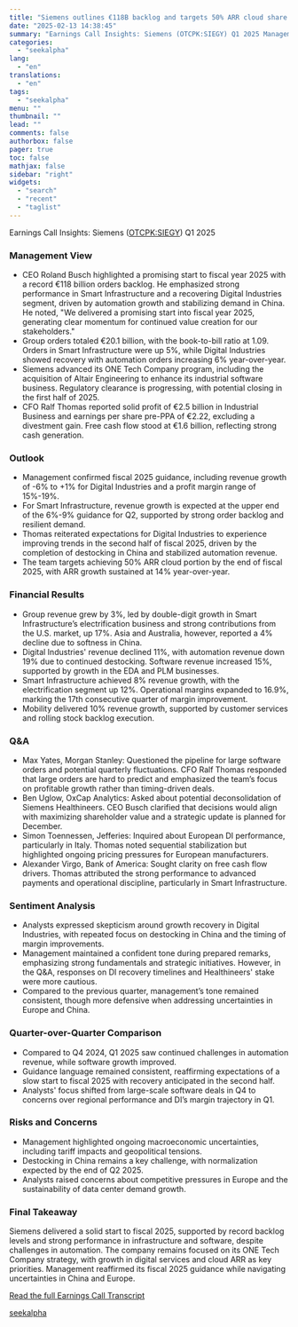 ```yaml
---
title: "Siemens outlines €118B backlog and targets 50% ARR cloud share by FY2025"
date: "2025-02-13 14:38:45"
summary: "Earnings Call Insights: Siemens (OTCPK:SIEGY) Q1 2025 Management View CEO Roland Busch highlighted a promising start to fiscal year 2025 with a record €118 billion orders backlog. He emphasized strong performance in Smart Infrastructure and a recovering Digital Industries segment, driven by automation growth and stabilizing demand in China. He..."
categories:
  - "seekalpha"
lang:
  - "en"
translations:
  - "en"
tags:
  - "seekalpha"
menu: ""
thumbnail: ""
lead: ""
comments: false
authorbox: false
pager: true
toc: false
mathjax: false
sidebar: "right"
widgets:
  - "search"
  - "recent"
  - "taglist"
---
```


Earnings Call Insights: Siemens ([OTCPK:SIEGY](https://seekingalpha.com/symbol/SIEGY "Siemens Aktiengesellschaft")) Q1 2025

### Management View

* CEO Roland Busch highlighted a promising start to fiscal year 2025 with a record €118 billion orders backlog. He emphasized strong performance in Smart Infrastructure and a recovering Digital Industries segment, driven by automation growth and stabilizing demand in China. He noted, "We delivered a promising start into fiscal year 2025, generating clear momentum for continued value creation for our stakeholders."
* Group orders totaled €20.1 billion, with the book-to-bill ratio at 1.09. Orders in Smart Infrastructure were up 5%, while Digital Industries showed recovery with automation orders increasing 6% year-over-year.
* Siemens advanced its ONE Tech Company program, including the acquisition of Altair Engineering to enhance its industrial software business. Regulatory clearance is progressing, with potential closing in the first half of 2025.
* CFO Ralf Thomas reported solid profit of €2.5 billion in Industrial Business and earnings per share pre-PPA of €2.22, excluding a divestment gain. Free cash flow stood at €1.6 billion, reflecting strong cash generation.

### Outlook

* Management confirmed fiscal 2025 guidance, including revenue growth of -6% to +1% for Digital Industries and a profit margin range of 15%-19%.
* For Smart Infrastructure, revenue growth is expected at the upper end of the 6%-9% guidance for Q2, supported by strong order backlog and resilient demand.
* Thomas reiterated expectations for Digital Industries to experience improving trends in the second half of fiscal 2025, driven by the completion of destocking in China and stabilized automation revenue.
* The team targets achieving 50% ARR cloud portion by the end of fiscal 2025, with ARR growth sustained at 14% year-over-year.

### Financial Results

* Group revenue grew by 3%, led by double-digit growth in Smart Infrastructure’s electrification business and strong contributions from the U.S. market, up 17%. Asia and Australia, however, reported a 4% decline due to softness in China.
* Digital Industries' revenue declined 11%, with automation revenue down 19% due to continued destocking. Software revenue increased 15%, supported by growth in the EDA and PLM businesses.
* Smart Infrastructure achieved 8% revenue growth, with the electrification segment up 12%. Operational margins expanded to 16.9%, marking the 17th consecutive quarter of margin improvement.
* Mobility delivered 10% revenue growth, supported by customer services and rolling stock backlog execution.

### Q&A

* Max Yates, Morgan Stanley: Questioned the pipeline for large software orders and potential quarterly fluctuations. CFO Ralf Thomas responded that large orders are hard to predict and emphasized the team’s focus on profitable growth rather than timing-driven deals.
* Ben Uglow, OxCap Analytics: Asked about potential deconsolidation of Siemens Healthineers. CEO Busch clarified that decisions would align with maximizing shareholder value and a strategic update is planned for December.
* Simon Toennessen, Jefferies: Inquired about European DI performance, particularly in Italy. Thomas noted sequential stabilization but highlighted ongoing pricing pressures for European manufacturers.
* Alexander Virgo, Bank of America: Sought clarity on free cash flow drivers. Thomas attributed the strong performance to advanced payments and operational discipline, particularly in Smart Infrastructure.

### Sentiment Analysis

* Analysts expressed skepticism around growth recovery in Digital Industries, with repeated focus on destocking in China and the timing of margin improvements.
* Management maintained a confident tone during prepared remarks, emphasizing strong fundamentals and strategic initiatives. However, in the Q&A, responses on DI recovery timelines and Healthineers' stake were more cautious.
* Compared to the previous quarter, management’s tone remained consistent, though more defensive when addressing uncertainties in Europe and China.

### Quarter-over-Quarter Comparison

* Compared to Q4 2024, Q1 2025 saw continued challenges in automation revenue, while software growth improved.
* Guidance language remained consistent, reaffirming expectations of a slow start to fiscal 2025 with recovery anticipated in the second half.
* Analysts' focus shifted from large-scale software deals in Q4 to concerns over regional performance and DI’s margin trajectory in Q1.

### Risks and Concerns

* Management highlighted ongoing macroeconomic uncertainties, including tariff impacts and geopolitical tensions.
* Destocking in China remains a key challenge, with normalization expected by the end of Q2 2025.
* Analysts raised concerns about competitive pressures in Europe and the sustainability of data center demand growth.

### Final Takeaway

Siemens delivered a solid start to fiscal 2025, supported by record backlog levels and strong performance in infrastructure and software, despite challenges in automation. The company remains focused on its ONE Tech Company strategy, with growth in digital services and cloud ARR as key priorities. Management reaffirmed its fiscal 2025 guidance while navigating uncertainties in China and Europe.

[Read the full Earnings Call Transcript](https://seekingalpha.com/symbol/SIEGY/earnings/transcripts)

[seekalpha](https://seekingalpha.com/news/4407547-siemens-outlines-118b-backlog-and-targets-50-percent-arr-cloud-share-by-fy2025)
